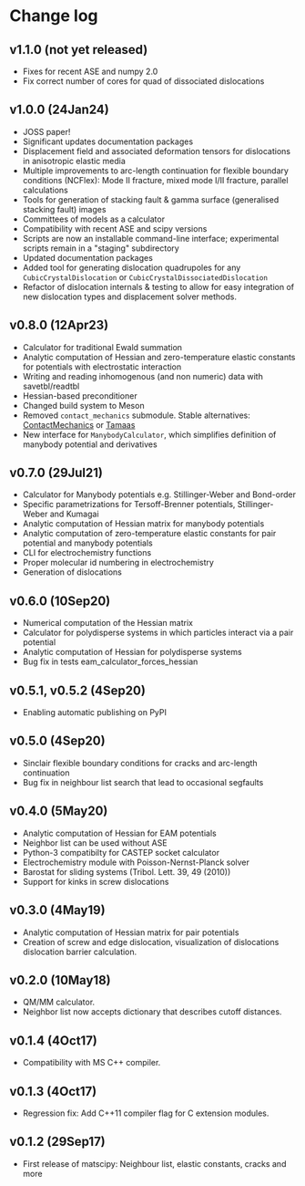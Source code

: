Change log
==========

v1.1.0 (not yet released)
-------------------------

- Fixes for recent ASE and numpy 2.0
- Fix correct number of cores for quad of dissociated dislocations

v1.0.0 (24Jan24)
----------------

- JOSS paper!
- Significant updates documentation packages
- Displacement field and associated deformation tensors for dislocations in anisotropic elastic media
- Multiple improvements to arc-length continuation for flexible boundary conditions (NCFlex): Mode II fracture,
  mixed mode I/II fracture, parallel calculations
- Tools for generation of stacking fault & gamma surface (generalised stacking fault) images
- Committees of models as a calculator
- Compatibility with recent ASE and scipy versions
- Scripts are now an installable command-line interface; experimental scripts remain in a "staging" subdirectory
- Updated documentation packages
- Added tool for generating dislocation quadrupoles for any `CubicCrystalDislocation` or `CubicCrystalDissociatedDislocation`
- Refactor of dislocation internals & testing to allow for easy integration of new dislocation types and displacement solver methods.

v0.8.0 (12Apr23) 
----------------

- Calculator for traditional Ewald summation 
- Analytic computation of Hessian and zero-temperature elastic constants for potentials with electrostatic interaction
- Writing and reading inhomogenous (and non numeric) data with savetbl/readtbl
- Hessian-based preconditioner
- Changed build system to Meson
- Removed `contact_mechanics` submodule. Stable alternatives:
  [ContactMechanics](https://github.com/ContactEngineering/ContactMechanics) or
  [Tamaas](https://gitlab.com/tamaas/tamaas)
- New interface for `ManybodyCalculator`, which simplifies definition of
  manybody potential and derivatives

v0.7.0 (29Jul21)
----------------

- Calculator for Manybody potentials e.g. Stillinger-Weber and Bond-order
- Specific parametrizations for Tersoff-Brenner potentials, Stillinger-Weber and Kumagai 
- Analytic computation of Hessian matrix for manybody potentials
- Analytic computation of zero-temperature elastic constants for pair potential and manybody potentials
- CLI for electrochemistry functions
- Proper molecular id numbering in electrochemistry
- Generation of dislocations

v0.6.0 (10Sep20)
----------------

- Numerical computation of the Hessian matrix 
- Calculator for polydisperse systems in which particles interact via a pair potential 
- Analytic computation of Hessian for polydisperse systems
- Bug fix in tests eam_calculator_forces_hessian 

v0.5.1, v0.5.2 (4Sep20)
-----------------------

- Enabling automatic publishing on PyPI

v0.5.0 (4Sep20)
---------------

- Sinclair flexible boundary conditions for cracks and arc-length continuation
- Bug fix in neighbour list search that lead to occasional segfaults

v0.4.0 (5May20)
---------------

- Analytic computation of Hessian for EAM potentials
- Neighbor list can be used without ASE
- Python-3 compatibilty for CASTEP socket calculator
- Electrochemistry module with Poisson-Nernst-Planck solver
- Barostat for sliding systems (Tribol. Lett. 39, 49 (2010))
- Support for kinks in screw dislocations

v0.3.0 (4May19)
---------------

- Analytic computation of Hessian matrix for pair potentials
- Creation of screw and edge dislocation, visualization of dislocations
  dislocation barrier calculation.

v0.2.0 (10May18)
----------------

- QM/MM calculator.
- Neighbor list now accepts dictionary that describes cutoff distances.

v0.1.4 (4Oct17)
---------------

- Compatibility with MS C++ compiler.

v0.1.3 (4Oct17)
--------------

- Regression fix: Add C++11 compiler flag for C extension modules.

v0.1.2 (29Sep17)
----------------

- First release of matscipy: Neighbour list, elastic constants, cracks and more
